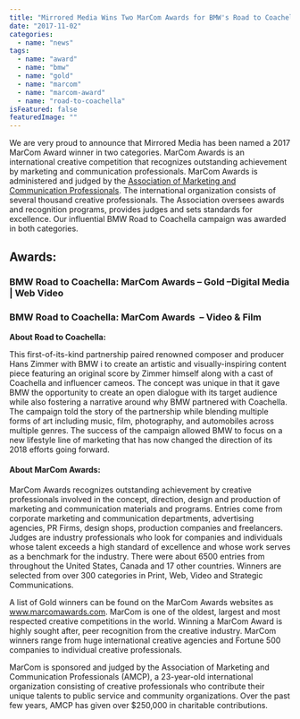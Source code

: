 ```yaml
---
title: "Mirrored Media Wins Two MarCom Awards for BMW's Road to Coachella Campaign"
date: "2017-11-02"
categories: 
  - name: "news"
tags: 
  - name: "award"
  - name: "bmw"
  - name: "gold"
  - name: "marcom"
  - name: "marcom-award"
  - name: "road-to-coachella"
isFeatured: false
featuredImage: ""
---
```


We are very proud to announce that Mirrored Media has been named a 2017 MarCom Award winner in two categories. MarCom Awards is an international creative competition that recognizes outstanding achievement by marketing and communication professionals. MarCom Awards is administered and judged by the [Association of Marketing and Communication Professionals](http://www.amcpros.com/). The international organization consists of several thousand creative professionals. The Association oversees awards and recognition programs, provides judges and sets standards for excellence. Our influential BMW Road to Coachella campaign was awarded in both categories.

## Awards:

### BMW Road to Coachella: MarCom Awards – Gold –Digital Media | Web Video

### BMW Road to Coachella: MarCom Awards  – Video & Film

**About Road to Coachella:** 

This first-of-its-kind partnership paired renowned composer and producer Hans Zimmer with BMW i to create an artistic and visually-inspiring content piece featuring an original score by Zimmer himself along with a cast of Coachella and influencer cameos. The concept was unique in that it gave BMW the opportunity to create an open dialogue with its target audience while also fostering a narrative around why BMW partnered with Coachella. The campaign told the story of the partnership while blending multiple forms of art including music, film, photography, and automobiles across multiple genres. The success of the campaign allowed BMW to focus on a new lifestyle line of marketing that has now changed the direction of its 2018 efforts going forward.

#### About MarCom Awards:

MarCom Awards recognizes outstanding achievement by creative professionals involved in the concept, direction, design and production of marketing and communication materials and programs. Entries come from corporate marketing and communication departments, advertising agencies, PR Firms, design shops, production companies and freelancers. Judges are industry professionals who look for companies and individuals whose talent exceeds a high standard of excellence and whose work serves as a benchmark for the industry. There were about 6500 entries from throughout the United States, Canada and 17 other countries. Winners are selected from over 300 categories in Print, Web, Video and Strategic Communications.

A list of Gold winners can be found on the MarCom Awards websites as www.marcomawards.com. MarCom is one of the oldest, largest and most respected creative competitions in the world. Winning a MarCom Award is highly sought after, peer recognition from the creative industry. MarCom winners range from huge international creative agencies and Fortune 500 companies to individual creative professionals.

MarCom is sponsored and judged by the Association of Marketing and Communication Professionals (AMCP), a 23-year-old international organization consisting of creative professionals who contribute their unique talents to public service and community organizations. Over the past few years, AMCP has given over $250,000 in charitable contributions.
